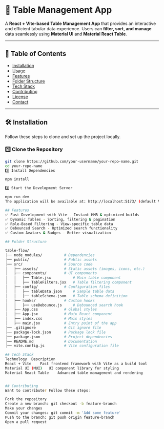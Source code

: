 # 🚀 Table Management App  

A **React + Vite-based Table Management App** that provides an interactive and efficient tabular data experience. Users can **filter, sort, and manage** data seamlessly using **Material UI** and **Material React Table**.  

---

## 📖 Table of Contents  

- [Installation](#installation)  
- [Usage](#usage)  
- [Features](#features)  
- [Folder Structure](#folder-structure)  
- [Tech Stack](#tech-stack)  
- [Contributing](#contributing)  
- [License](#license)  
- [Contact](#contact)  

---

## 🛠 Installation  

Follow these steps to clone and set up the project locally.  

### **1️⃣ Clone the Repository**  
```sh
git clone https://github.com/your-username/your-repo-name.git  
cd your-repo-name  
2️⃣ Install Dependencies

npm install  

3️⃣ Start the Development Server

npm run dev  
The application will be available at: http://localhost:5173/ (default Vite port).

## Features
✅ Fast Development with Vite - Instant HMR & optimized builds
✅ Dynamic Tables - Sorting, filtering & pagination
✅ Role-Based Filtering - View-specific table data
✅ Debounced Search - Optimized search functionality
✅ Custom Avatars & Badges - Better visualization

## Folder Structure

table-flow/
│── node_modules/          # Dependencies  
│── public/                # Public assets  
│── src/                   # Source code  
│   ├── assets/            # Static assets (images, icons, etc.)  
│   ├── components/        # UI components  
│   │   ├── Table.jsx          # Main table component  
│   │   ├── TableFilters.jsx   # Table filtering component  
│   ├── config/            # Configuration files  
│   │   ├── tableData.json     # Sample table data  
│   │   ├── tableSchema.json   # Table schema definition  
│   ├── hooks/             # Custom hooks  
│   │   ├── useDebounce.js     # Debounced search hook  
│   ├── App.css            # Global styles  
│   ├── App.jsx            # Main React component  
│   ├── index.css          # Main styles  
│   ├── main.jsx           # Entry point of the app  
│── .gitignore             # Git ignore file  
│── package-lock.json      # Package lock file  
│── package.json           # Project dependencies  
│── README.md              # Documentation  
│── vite.config.js         # Vite configuration file  

## Tech Stack
Technology	Description
React + Vite	Fast frontend framework with Vite as a build tool
Material UI (MUI)	UI component library for styling
Material React Table	Advanced table management and rendering


## Contributing
Want to contribute? Follow these steps:

Fork the repository
Create a new branch: git checkout -b feature-branch
Make your changes
Commit your changes: git commit -m 'Add some feature'
Push to the branch: git push origin feature-branch
Open a pull request
